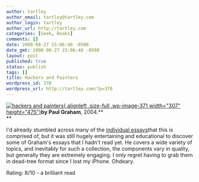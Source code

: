 ```yaml
---
author: tartley
author_email: tartley@tartley.com
author_login: tartley
author_url: http://tartley.com
categories: [Geek, Books]
comments: []
date: 2008-08-27 15:06:48 -0500
date_gmt: 2008-08-27 15:06:48 -0500
layout: post
published: true
status: publish
tags: []
title: Hackers and Painters
wordpress_id: 370
wordpress_url: http://tartley.com/?p=370
---
```


[![](http://tartley.com/wp-content/uploads/2008/08/hackers__painters2.jpg "hackers and painters"){.alignleft
.size-full .wp-image-371 width="307"
height="475"}](http://tartley.com/wp-content/uploads/2008/08/hackers__painters2.jpg)**by
Paul Graham**, 2004.**\
**

I'd already stumbled across many of the [individual
essays](http://www.paulgraham.com/articles.html)that this is comprised
of, but it was still hugely entertaining and educational to discover
some of Graham's essays that I hadn't read yet. He covers a wide variety
of topics, and inevitably for such a collection, the components vary in
quality, but generally they are extremely engaging. I only regret having
to grab them in dead-tree format since I lost my iPhone. Ohdeary.

Rating: 8/10 - a brilliant read


